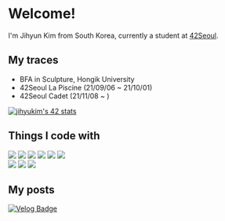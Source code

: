 <!-- # tamagoyakii -->
<!-- <div align=end>
	
[![Hits](https://hits.seeyoufarm.com/api/count/incr/badge.svg?url=https%3A%2F%2Fgithub.com%2Ftamagoyakii&count_bg=%2372C4F1&title_bg=%23181717&icon=github.svg&icon_color=%23E7E7E7&title=hits&edge_flat=true)](https://hits.seeyoufarm.com)
</div>
 -->
# Welcome!
I'm Jihyun Kim from South Korea, currently a student at <a href="https://42seoul.kr/seoul42/main/view">42Seoul</a>.

## My traces
+ BFA in Sculpture, Hongik University
+ 42Seoul La Piscine (21/09/06 ~ 21/10/01)
+ 42Seoul Cadet (21/11/08 ~ )
<div>
	<a href="https://github.com/JaeSeoKim/badge42">
		<img src="https://badge42.vercel.app/api/v2/cl2homogo003109mkmr1rier6/stats?cursusId=21&coalitionId=86" alt="jihyukim's 42 stats" />
	</a>
</div>

## Things I code with
<p>
	<img src="https://img.shields.io/badge/JavaScript-F7DF1E?style=for-the-badge&logo=JavaScript&logoColor=white"/>
	<img src="https://img.shields.io/badge/typescript-3D63B4?style=for-the-badge&logo=typescript&logoColor=white"> 
	<img src="https://img.shields.io/badge/HTML-E34F26?style=for-the-badge&logo=HTML5&logoColor=white"/>
	<img src="https://img.shields.io/badge/CSS-1572B6?style=for-the-badge&logo=CSS3&logoColor=white"/>
	<img src="https://img.shields.io/badge/styled components-C46A87?style=for-the-badge&logo=styledcomponents&logoColor=white"> 
	<img src="https://img.shields.io/badge/React-000000?style=for-the-badge&logo=React&logoColor=#61DAFB"/>
	</br>
	<img src="https://img.shields.io/badge/node.js-339933?style=for-the-badge&logo=Node.js&logoColor=white">
	<img src="https://img.shields.io/badge/C-5358AE?style=for-the-badge&logo=C&logoColor=white&textColor=white"/>
	<img src="https://img.shields.io/badge/Figma-ff7262?style=for-the-badge&logo=Figma&logoColor=white&textColor=white"/>
</p>

<!-- ## Projects
|Name|Stars|Forks|Issues|Pull-requests|
|:---:|:---:|:---:|:---:|:---:|
|<a href="https://github.com/blind-42/42byte">42byte</a>|<img alt="GitHub Repo stars" src="https://img.shields.io/github/stars/blind-42/42byte?style=for-the-badge">|||||| -->

## My posts
<!-- [![Gmail Badge](https://img.shields.io/badge/Gmail-d14836?style=for-the-badge&logo=Gmail&logoColor=white&link=mailto:rlawlgus2588@gmail.com)](mailto:rlawlgus2588@gmail.com) -->
[![Velog Badge](https://img.shields.io/badge/Velog-20c997?style=for-the-badge&logo=Vimeo&logoColor=white&link=https://velog.io/@tamagoyakii)](https://velog.io/@tamagoyakii)
<!--[![Instagram Badge](https://img.shields.io/badge/Instagram-000000?style=flat&logo=Instagram&logoColor=E4405F&link=https://www.instagram.com/__tamagoyaki)](https://www.instagram.com/__tamagoyaki)-->

